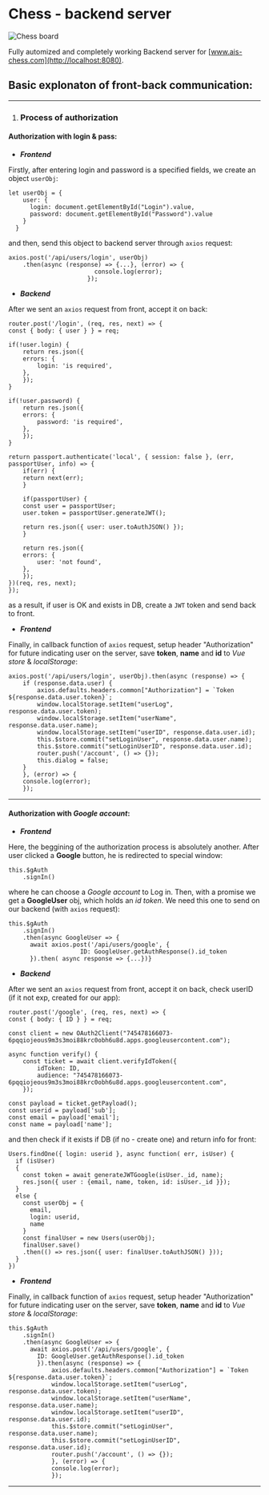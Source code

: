 # Chess - backend server

![Chess board](https://baptistandreflector.org/wp-content/uploads/2017/05/chess-game.jpg "Chess, Chess, Mat...")

Fully automized and completely working Backend server for [www.ais-chess.com](http://localhost:8080).

## Basic explonaton of front-back communication:
---

1. ### Process of authorization

#### **Authorization with login & pass:**

+ ***Frontend***

Firstly, after entering login and password is a specified fields, we create an object `userObj`:

    let userObj = {
        user: {
          login: document.getElementById("Login").value,
          password: document.getElementById("Password").value
        }
      }

and then, send this object to backend server through `axios` request:

    axios.post('/api/users/login', userObj)
        .then(async (response) => {...}, (error) => {
                            console.log(error);
                          });

+ ***Backend***

After we sent an `axios` request from front, accept it on back:

    router.post('/login', (req, res, next) => {
    const { body: { user } } = req;

    if(!user.login) {
        return res.json({
        errors: {
            login: 'is required',
        },
        });
    }

    if(!user.password) {
        return res.json({
        errors: {
            password: 'is required',
        },
        });
    }

    return passport.authenticate('local', { session: false }, (err, passportUser, info) => {
        if(err) {
        return next(err);
        }

        if(passportUser) {
        const user = passportUser;
        user.token = passportUser.generateJWT();

        return res.json({ user: user.toAuthJSON() });
        }

        return res.json({
        errors: {
            user: 'not found',
        },
        });
    })(req, res, next);
    });

as a result, if user is OK and exists in DB, create a `JWT` token and send back to front.

+ ***Frontend***

Finally, in callback function of `axios` request, setup header "Authorization" for future indicating user on the server, 
save **token**, **name** and **id** to *Vue store* & *localStorage*:

    axios.post('/api/users/login', userObj).then(async (response) => {
        if (response.data.user) {
            axios.defaults.headers.common["Authorization"] = `Token ${response.data.user.token}`;
            window.localStorage.setItem("userLog", response.data.user.token);
            window.localStorage.setItem("userName", response.data.user.name);
            window.localStorage.setItem("userID", response.data.user.id);
            this.$store.commit("setLoginUser", response.data.user.name);
            this.$store.commit("setLoginUserID", response.data.user.id);
            router.push('/account', () => {});
            this.dialog = false;
        }
        }, (error) => {
        console.log(error);
        });

---

#### **Authorization with _Google account_:**

+ ***Frontend***

Here, the beggining of the authorization process is absolutely another. After user clicked a **Google** button, he is redirected to special window:

    this.$gAuth
        .signIn()

where he can choose a *Google account* to Log in. Then, with a promise we get a **GoogleUser** obj, which holds an *id token*. We need this one to send on our backend (with `axios` request):

    this.$gAuth
        .signIn()
        .then(async GoogleUser => {
          await axios.post('/api/users/google', {
                        ID: GoogleUser.getAuthResponse().id_token
          }).then( async response => {...})}

+ ***Backend***

After we sent an `axios` request from front, accept it on back, check userID (if it not exp, created for our app):

    router.post('/google', (req, res, next) => {
    const { body: { ID } } = req;

    const client = new OAuth2Client("745478166073-6pqqiojeous9m3s3moi88krc0obh6u8d.apps.googleusercontent.com");

    async function verify() {
        const ticket = await client.verifyIdToken({
            idToken: ID,
            audience: "745478166073-6pqqiojeous9m3s3moi88krc0obh6u8d.apps.googleusercontent.com", 
        });

    const payload = ticket.getPayload();
    const userid = payload['sub'];
    const email = payload['email'];
    const name = payload['name'];

and then check if it exists if DB (if no - create one) and return info for front:

    Users.findOne({ login: userid }, async function( err, isUser) {
      if (isUser)
      {
        const token = await generateJWTGoogle(isUser._id, name);
        res.json({ user : {email, name, token, id: isUser._id }});
      }
      else {
        const userObj = {
          email,
          login: userid,
          name
        }
        const finalUser = new Users(userObj);
        finalUser.save()
        .then(() => res.json({ user: finalUser.toAuthJSON() }));
      }
    })

+ ***Frontend***

Finally, in callback function of `axios` request, setup header "Authorization" for future indicating user on the server, 
save **token**, **name** and **id** to *Vue store* & *localStorage*:

    this.$gAuth
        .signIn()
        .then(async GoogleUser => {
          await axios.post('/api/users/google', {
            ID: GoogleUser.getAuthResponse().id_token
            }).then(async (response) => {
                axios.defaults.headers.common["Authorization"] = `Token ${response.data.user.token}`;
                window.localStorage.setItem("userLog", response.data.user.token);
                window.localStorage.setItem("userName", response.data.user.name);
                window.localStorage.setItem("userID", response.data.user.id);
                this.$store.commit("setLoginUser", response.data.user.name);
                this.$store.commit("setLoginUserID", response.data.user.id);
                router.push('/account', () => {});
                }, (error) => {
                console.log(error);
                });

---